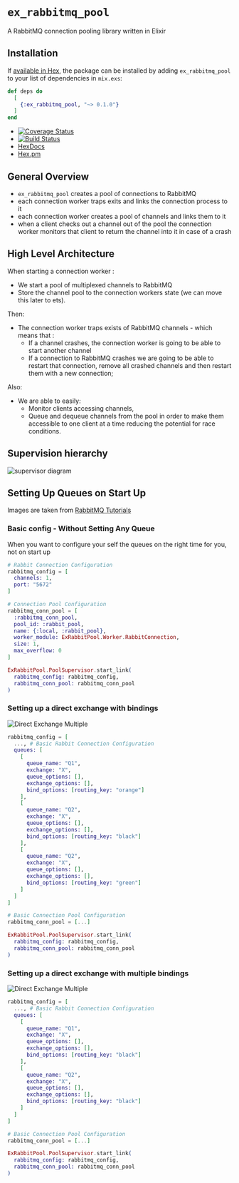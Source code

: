 # `ex_rabbitmq_pool`

A RabbitMQ connection pooling library written in Elixir

## Installation

If [available in Hex](https://hex.pm/docs/publish), the package can be installed
by adding `ex_rabbitmq_pool` to your list of dependencies in `mix.exs`:

```elixir
def deps do
  [
    {:ex_rabbitmq_pool, "~> 0.1.0"}
  ]
end
```

* [![Coverage Status](https://coveralls.io/repos/github/esl/ex_rabbitmq_pool/badge.svg?branch=master)](https://coveralls.io/github/esl/ex_rabbitmq_pool?branch=master)
* [![Build Status](https://travis-ci.com/esl/ex_rabbitmq_pool.svg?branch=master)](https://travis-ci.com/esl/ex_rabbitmq_pool)
* [HexDocs](https://hexdocs.pm/ex_rabbitmq_pool)
* [Hex.pm](https://hex.pm/packages/ex_rabbitmq_pool)

## General Overview

- `ex_rabbitmq_pool` creates a pool of connections to RabbitMQ
- each connection worker traps exits and links the connection process to it
- each connection worker creates a pool of channels and links them to it
- when a client checks out a channel out of the pool the connection worker monitors that client to return the channel into it in case of a crash

## High Level Architecture


When starting a connection worker :

* We start a pool of multiplexed channels to RabbitMQ 
* Store the channel pool to the connection workers state (we can move this later to ets). 

Then:

* The connection worker traps exists of RabbitMQ channels - which means that :
    * If a channel crashes, the connection worker is going to be able to start another channel 
    * If a connection to RabbitMQ crashes we are going to be able to restart that connection, remove all crashed channels and then restart them with a new connection; 


Also: 

* We are able to easily:
    * Monitor clients accessing channels, 
    * Queue and dequeue channels from the pool in order to make them accessible to one client at a time reducing the potential for race conditions.

## Supervision hierarchy

![supervisor diagram](https://user-images.githubusercontent.com/1157892/52127565-681b8400-2600-11e9-8c37-34287e4c9b2c.png)

## Setting Up Queues on Start Up

Images are taken from [RabbitMQ Tutorials](https://www.rabbitmq.com/tutorials/tutorial-four-python.html)

### Basic config - Without Setting Any Queue

When you want to configure your self the queues on the right time for you, not on start up

```ex
# Rabbit Connection Configuration
rabbitmq_config = [
  channels: 1,
  port: "5672"
]

# Connection Pool Configuration
rabbitmq_conn_pool = [
  :rabbitmq_conn_pool,
  pool_id: :rabbit_pool,
  name: {:local, :rabbit_pool},
  worker_module: ExRabbitPool.Worker.RabbitConnection,
  size: 1,
  max_overflow: 0
]

ExRabbitPool.PoolSupervisor.start_link(
  rabbitmq_config: rabbitmq_config,
  rabbitmq_conn_pool: rabbitmq_conn_pool
)
```

### Setting up a direct exchange with bindings

![Direct Exchange Multiple](https://www.rabbitmq.com/img/tutorials/direct-exchange.png)

```ex
rabbitmq_config = [
  ..., # Basic Rabbit Connection Configuration
  queues: [
    [
      queue_name: "Q1",
      exchange: "X",
      queue_options: [],
      exchange_options: [],
      bind_options: [routing_key: "orange"]
    ],
    [
      queue_name: "Q2",
      exchange: "X",
      queue_options: [],
      exchange_options: [],
      bind_options: [routing_key: "black"]
    ],
    [
      queue_name: "Q2",
      exchange: "X",
      queue_options: [],
      exchange_options: [],
      bind_options: [routing_key: "green"]
    ]
  ]
]

# Basic Connection Pool Configuration
rabbitmq_conn_pool = [...]

ExRabbitPool.PoolSupervisor.start_link(
  rabbitmq_config: rabbitmq_config,
  rabbitmq_conn_pool: rabbitmq_conn_pool
)
```

### Setting up a direct exchange with multiple bindings

![Direct Exchange Multiple](https://www.rabbitmq.com/img/tutorials/direct-exchange-multiple.png)

```ex
rabbitmq_config = [
  ..., # Basic Rabbit Connection Configuration
  queues: [
    [
      queue_name: "Q1",
      exchange: "X",
      queue_options: [],
      exchange_options: [],
      bind_options: [routing_key: "black"]
    ],
    [
      queue_name: "Q2",
      exchange: "X",
      queue_options: [],
      exchange_options: [],
      bind_options: [routing_key: "black"]
    ]
  ]
]

# Basic Connection Pool Configuration
rabbitmq_conn_pool = [...]

ExRabbitPool.PoolSupervisor.start_link(
  rabbitmq_config: rabbitmq_config,
  rabbitmq_conn_pool: rabbitmq_conn_pool
)
```
